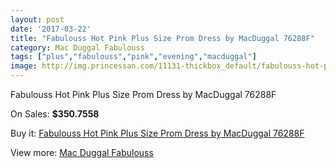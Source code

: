 ```yaml
---
layout: post
date: '2017-03-22'
title: "Fabulouss Hot Pink Plus Size Prom Dress by MacDuggal 76288F"
category: Mac Duggal Fabulouss
tags: ["plus","fabulouss","pink","evening","macduggal"]
image: http://img.princessan.com/11131-thickbox_default/fabulouss-hot-pink-plus-size-prom-dress-by-macduggal-76288f.jpg
---
```

Fabulouss Hot Pink Plus Size Prom Dress by MacDuggal 76288F

On Sales: **$350.7558**
<a href="https://www.princessan.com/en/mac-duggal-fabulouss/5053-fabulouss-hot-pink-plus-size-prom-dress-by-macduggal-76288f.html"><amp-img layout="responsive" width="600" height="600" src="//img.princessan.com/11131-thickbox_default/fabulouss-hot-pink-plus-size-prom-dress-by-macduggal-76288f.jpg" alt="Fabulouss Hot Pink Plus Size Prom Dress by MacDuggal 76288F 0" /></a>

Buy it: [Fabulouss Hot Pink Plus Size Prom Dress by MacDuggal 76288F](https://www.princessan.com/en/mac-duggal-fabulouss/5053-fabulouss-hot-pink-plus-size-prom-dress-by-macduggal-76288f.html "Fabulouss Hot Pink Plus Size Prom Dress by MacDuggal 76288F")

View more: [Mac Duggal Fabulouss](https://www.princessan.com/en/40-mac-duggal-fabulouss "Mac Duggal Fabulouss")